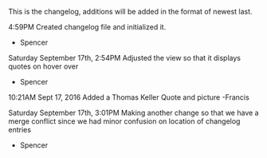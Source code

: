 This is the changelog, additions will be added in the  format of newest last.

4:59PM
Created changelog file and initialized it.
- Spencer

Saturday September 17th, 2:54PM
Adjusted the view so that it displays quotes on hover over
- Spencer

10:21AM Sept 17, 2016
Added a Thomas Keller Quote and picture
-Francis

Saturday September 17th, 3:01PM
Making another change so that we have a merge conflict since we had minor confusion on location of changelog entries
- Spencer
